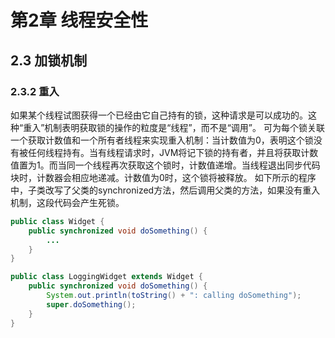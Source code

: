 # 第2章 线程安全性
## 2.3 加锁机制
### 2.3.2 重入
如果某个线程试图获得一个已经由它自己持有的锁，这种请求是可以成功的。这种“重入”机制表明获取锁的操作的粒度是“线程”，而不是“调用”。
可为每个锁关联一个获取计数值和一个所有者线程来实现重入机制：当计数值为0，表明这个锁没有被任何线程持有。当有线程请求时，JVM将记下锁的持有者，并且将获取计数值置为1。而当同一个线程再次获取这个锁时，计数值递增。当线程退出同步代码块时，计数器会相应地递减。计数值为0时，这个锁将被释放。
如下所示的程序中，子类改写了父类的synchronized方法，然后调用父类的方法，如果没有重入机制，这段代码会产生死锁。
```java
public class Widget {
    public synchronized void doSomething() {
        ...
    }
}

public class LoggingWidget extends Widget {
    public synchronized void doSomething() {
        System.out.println(toString() + ": calling doSomething");
        super.doSomething();
    }
}
```
